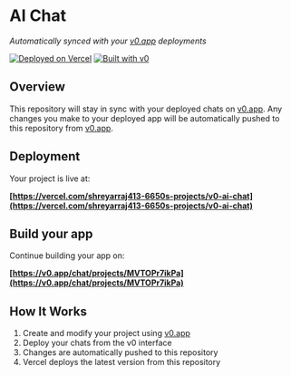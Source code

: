 # AI Chat

*Automatically synced with your [v0.app](https://v0.app) deployments*

[![Deployed on Vercel](https://img.shields.io/badge/Deployed%20on-Vercel-black?style=for-the-badge&logo=vercel)](https://vercel.com/shreyarraj413-6650s-projects/v0-ai-chat)
[![Built with v0](https://img.shields.io/badge/Built%20with-v0.app-black?style=for-the-badge)](https://v0.app/chat/projects/MVTOPr7ikPa)

## Overview

This repository will stay in sync with your deployed chats on [v0.app](https://v0.app).
Any changes you make to your deployed app will be automatically pushed to this repository from [v0.app](https://v0.app).

## Deployment

Your project is live at:

**[https://vercel.com/shreyarraj413-6650s-projects/v0-ai-chat](https://vercel.com/shreyarraj413-6650s-projects/v0-ai-chat)**

## Build your app

Continue building your app on:

**[https://v0.app/chat/projects/MVTOPr7ikPa](https://v0.app/chat/projects/MVTOPr7ikPa)**

## How It Works

1. Create and modify your project using [v0.app](https://v0.app)
2. Deploy your chats from the v0 interface
3. Changes are automatically pushed to this repository
4. Vercel deploys the latest version from this repository
